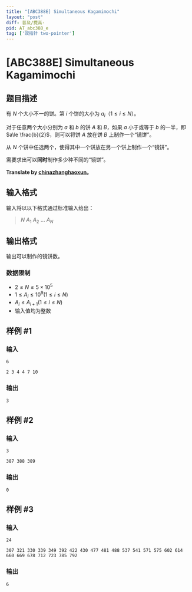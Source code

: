 ```yaml
---
title: "[ABC388E] Simultaneous Kagamimochi"
layout: "post"
diff: 普及/提高-
pid: AT_abc388_e
tag: ['双指针 two-pointer']
---
```


# [ABC388E] Simultaneous Kagamimochi

## 题目描述

有 $N$ 个大小不一的饼。第 $i$ 个饼的大小为 $a_i$（$1 \le i \le N$）。

对于任意两个大小分别为 $a$ 和 $b$ 的饼 $A$ 和 $B$，如果 $a$ 小于或等于 $b$ 的一半，即 $a\le \frac{b}{2}$，则可以将饼 $A$ 放在饼 $B$ 上制作一个“镜饼”。

从 $N$ 个饼中任选两个，使得其中一个饼放在另一个饼上制作一个“镜饼”。

需要求出可以**同时**制作多少种不同的“镜饼”。

**Translate by [chinazhanghaoxun](https://luogu.com.cn/user/684848)。**

## 输入格式

输入将以以下格式通过标准输入给出：

> $N \ A_1\ A_2\ \dots\ A_N$

## 输出格式

输出可以制作的镜饼数。
### 数据限制
- $2\le N\le 5\times 10^5$
- $1\le A_i \le 10^9(1\le i\le N)$
- $A_i\le A_{i+1}(1\le i\le N)$
- 输入值均为整数

## 样例 #1

### 输入

```
6
2 3 4 4 7 10
```

### 输出

```
3
```

## 样例 #2

### 输入

```
3
387 388 389
```

### 输出

```
0
```

## 样例 #3

### 输入

```
24
307 321 330 339 349 392 422 430 477 481 488 537 541 571 575 602 614 660 669 678 712 723 785 792
```

### 输出

```
6
```

